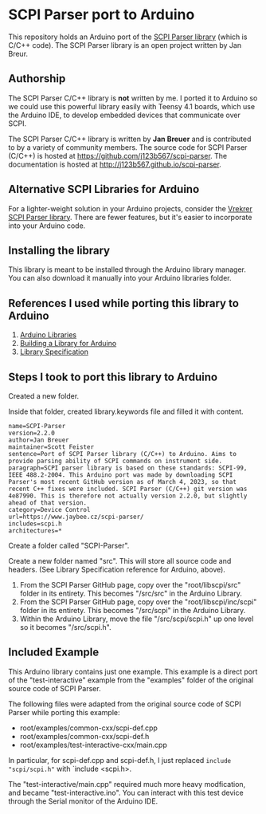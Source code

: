 # SCPI Parser port to Arduino
This repository holds an Arduino port of the [SCPI Parser library](https://github.com/j123b567/scpi-parser) (which is C/C++ code). The SCPI Parser library is an open project written by Jan Breur.

## Authorship
The SCPI Parser C/C++ library is **not** written by me. I ported it to Arduino so we could use this powerful library easily with Teensy 4.1 boards, which use the Arduino IDE, to develop embedded devices that communicate over SCPI.

The SCPI Parser C/C++ library is written by **Jan Breuer** and is contributed to by a variety of community members. The source code for SCPI Parser (C/C++) is hosted at https://github.com/j123b567/scpi-parser. The documentation is hosted at http://j123b567.github.io/scpi-parser.

## Alternative SCPI Libraries for Arduino
For a lighter-weight solution in your Arduino projects, consider the [Vrekrer SCPI Parser library](https://github.com/Vrekrer/Vrekrer_scpi_parser). There are fewer features, but it's easier to incorporate into your Arduino code.

## Installing the library
This library is meant to be installed through the Arduino library manager. You can also download it manually into your Arduino libraries folder.

## References I used while porting this library to Arduino

1. [Arduino Libraries](https://docs.arduino.cc/hacking/software/Libraries)
1. [Building a Library for Arduino](https://docs.arduino.cc/learn/contributions/arduino-creating-library-guide)
1. [Library Specification](https://arduino.github.io/arduino-cli/0.31/library-specification/)

## Steps I took to port this library to Arduino
Created a new folder.

Inside that folder, created library.keywords file and filled it with content.
```
name=SCPI-Parser
version=2.2.0
author=Jan Breuer
maintainer=Scott Feister
sentence=Port of SCPI Parser library (C/C++) to Arduino. Aims to provide parsing ability of SCPI commands on instrument side.
paragraph=SCPI parser library is based on these standards: SCPI-99, IEEE 488.2-2004. This Arduino port was made by downloading SCPI Parser's most recent GitHub version as of March 4, 2023, so that recent C++ fixes were included. SCPI Parser (C/C++) git version was 4e87990. This is therefore not actually version 2.2.0, but slightly ahead of that version.
category=Device Control
url=https://www.jaybee.cz/scpi-parser/
includes=scpi.h
architectures=*
```

Create a folder called "SCPI-Parser".

Create a new folder named "src". This will store all source code and headers. (See Library Specification reference for Arduino, above).

1. From the SCPI Parser GitHub page, copy over the "root/libscpi/src" folder in its entirety. This becomes "/src/src" in the Arduino Library.
1. From the SCPI Parser GitHub page, copy over the "root/libscpi/inc/scpi" folder in its entirety. This becomes "/src/scpi" in the Arduino Library.
1. Within the Arduino Library, move the file "/src/scpi/scpi.h" up one level so it becomes "/src/scpi.h".

## Included Example
This Arduino library contains just one example. This example is a direct port of the "test-interactive" example from the "examples" folder of the original source code of SCPI Parser.

The following files were adapted from the original source code of SCPI Parser while porting this example:
* root/examples/common-cxx/scpi-def.cpp
* root/examples/common-cxx/scpi-def.h
* root/examples/test-interactive-cxx/main.cpp

In particular, for scpi-def.cpp and scpi-def.h, I just replaced `include "scpi/scpi.h"` with `include <scpi.h>.

The "test-interactive/main.cpp" required much more heavy modfication, and became "test-interactive.ino". You can interact with this test device through the Serial monitor of the Arduino IDE.

